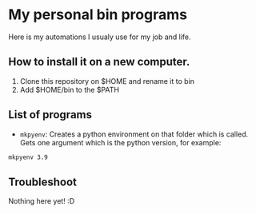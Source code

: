 # My personal bin programs

Here is my automations I usualy use for my job and life.

## How to install it on a new computer.
1. Clone this repository on $HOME and rename it to bin
2. Add $HOME/bin to the $PATH

## List of programs

* `mkpyenv`: Creates a python environment on that folder which is called. Gets one argument which is the python version, for example: 
```bash	
mkpyenv 3.9
```

## Troubleshoot

Nothing here yet! :D

